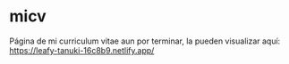 # micv

Página de mi curriculum vitae aun por terminar, la pueden visualizar aquí: https://leafy-tanuki-16c8b9.netlify.app/

